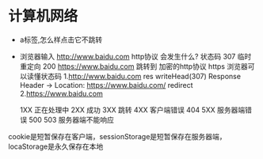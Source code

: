 # 计算机网络
- a标签,怎么样点击它不跳转
- 浏览器输入 http://www.baidu.com http协议
  会发生什么? 状态码
    307 临时重定向
    200
    https://www.baidu.com 跳转到 加密的http协议 https
    浏览器可以读懂状态码
    1.http://www.baidu.com
        res writeHead(307) 
        Response Header -> Location: https://www.baidu.com/
      redirect
    2.https://www.baidu.com

    1XX 正在处理中
    2XX 成功
    3XX 跳转
    4XX 客户端错误 404
    5XX 服务器端错误 500 503 服务器端不能响应

cookie是短暂保存在客户端，sessionStorage是短暂保存在服务器端，locaStorage是永久保存在本地  
